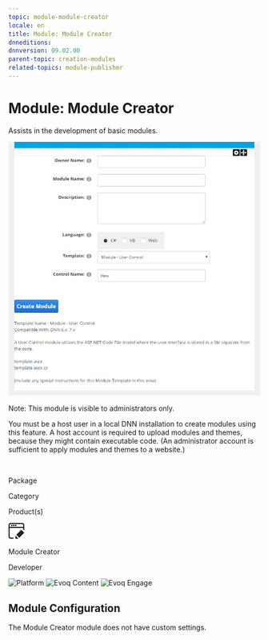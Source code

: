 ```yaml
---
topic: module-module-creator
locale: en
title: Module: Module Creator
dnneditions: 
dnnversion: 09.02.00
parent-topic: creation-modules
related-topics: module-publisher
---
```


# Module: Module Creator

Assists in the development of basic modules.

  

![Module Creator module](img/scr-module-ModuleCreator.png)

  

Note: This module is visible to administrators only.

You must be a host user in a local DNN installation to create modules using this feature. A host account is required to upload modules and themes, because they might contain executable code. (An administrator account is sufficient to apply modules and themes to a website.)

 

Package

Category

Product(s)

 ![icon](img/ico-module-modulecreator.png) 

Module Creator

Developer

 ![Platform](img/ico-dnn-platform.png) ![Evoq Content](img/ico-evoq-content.png) ![Evoq Engage](img/ico-evoq-engage.png) 

## Module Configuration

The Module Creator module does not have custom settings.